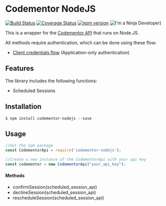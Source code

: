 # Codementor NodeJS
[![Build Status](https://travis-ci.org/TommyAlmeida/codementor-nodejs.svg?branch=master)](https://travis-ci.org/TommyAlmeida/codementor-nodejs)
[![Coverage Status](https://coveralls.io/repos/github/TommyAlmeida/codementor-nodejs/badge.svg?branch=master)](https://coveralls.io/github/TommyAlmeida/codementor-nodejs?branch=master)
[![npm version](https://badge.fury.io/js/codementor-nodejs.svg)](https://badge.fury.io/js/codementor-nodejs)
![I'm a Ninja Developer)](https://img.shields.io/badge/Ninja%20Developer-True-blue.svg)


This is a wrapper for the [Codementor API](https://dev.codementor.io/docs) that runs on Node.JS.

All methods require authentication, which can be done using these flow:

* [Client credentials flow](http://tools.ietf.org/html/rfc6749#section-4.4) (Application-only authentication)
  

## Features 

The library includes the following functions:

  * Scheduled Sessions


## Installation

    $ npm install codementor-nodejs --save


## Usage

```javascript
//Get the npm package
const CodementorApi = require('codementor-nodejs');

//Create a new instance of the CodementorApi with your api key
const codementor = new CodementorApi("your_api_key"); 
```

#### Methods
* confirmSession(scheduled_session_api)
* declineSession(scheduled_session_api)
* rescheduleSession(scheduled_session_api)